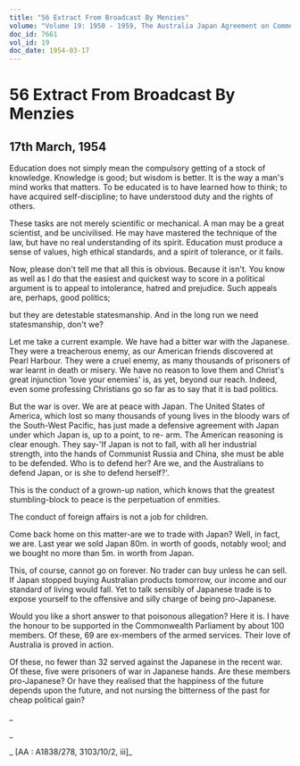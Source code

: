 ```yaml
---
title: "56 Extract From Broadcast By Menzies"
volume: "Volume 19: 1950 - 1959, The Australia Japan Agreement on Commerce"
doc_id: 7661
vol_id: 19
doc_date: 1954-03-17
---
```


# 56 Extract From Broadcast By Menzies

## 17th March, 1954

Education does not simply mean the compulsory getting of a stock of knowledge. Knowledge is good; but wisdom is better. It is the way a man's mind works that matters. To be educated is to have learned how to think; to have acquired self-discipline; to have understood duty and the rights of others.

These tasks are not merely scientific or mechanical. A man may be a great scientist, and be uncivilised. He may have mastered the technique of the law, but have no real understanding of its spirit. Education must produce a sense of values, high ethical standards, and a spirit of tolerance, or it fails.

Now, please don't tell me that all this is obvious. Because it isn't. You know as well as I do that the easiest and quickest way to score in a political argument is to appeal to intolerance, hatred and prejudice. Such appeals are, perhaps, good politics;

but they are detestable statesmanship. And in the long run we need statesmanship, don't we?

Let me take a current example. We have had a bitter war with the Japanese. They were a treacherous enemy, as our American friends discovered at Pearl Harbour. They were a cruel enemy, as many thousands of prisoners of war learnt in death or misery. We have no reason to love them and Christ's great injunction 'love your enemies' is, as yet, beyond our reach. Indeed, even some professing Christians go so far as to say that it is bad politics.

But the war is over. We are at peace with Japan. The United States of America, which lost so many thousands of young lives in the bloody wars of the South-West Pacific, has just made a defensive agreement with Japan under which Japan is, up to a point, to re- arm. The American reasoning is clear enough. They say-'If Japan is not to fall, with all her industrial strength, into the hands of Communist Russia and China, she must be able to be defended. Who is to defend her? Are we, and the Australians to defend Japan, or is she to defend herself?'.

This is the conduct of a grown-up nation, which knows that the greatest stumbling-block to peace is the perpetuation of enmities.

The conduct of foreign affairs is not a job for children.

Come back home on this matter-are we to trade with Japan? Well, in fact, we are. Last year we sold Japan 80m. in worth of goods, notably wool; and we bought no more than 5m. in worth from Japan.

This, of course, cannot go on forever. No trader can buy unless he can sell. If Japan stopped buying Australian products tomorrow, our income and our standard of living would fall. Yet to talk sensibly of Japanese trade is to expose yourself to the offensive and silly charge of being pro-Japanese.

Would you like a short answer to that poisonous allegation? Here it is. I have the honour to be supported in the Commonwealth Parliament by about 100 members. Of these, 69 are ex-members of the armed services. Their love of Australia is proved in action.

Of these, no fewer than 32 served against the Japanese in the recent war. Of these, five were prisoners of war in Japanese hands. Are these members pro-Japanese? Or have they realised that the happiness of the future depends upon the future, and not nursing the bitterness of the past for cheap political gain?

_

_

_ [AA : A1838/278, 3103/10/2, iii]_
